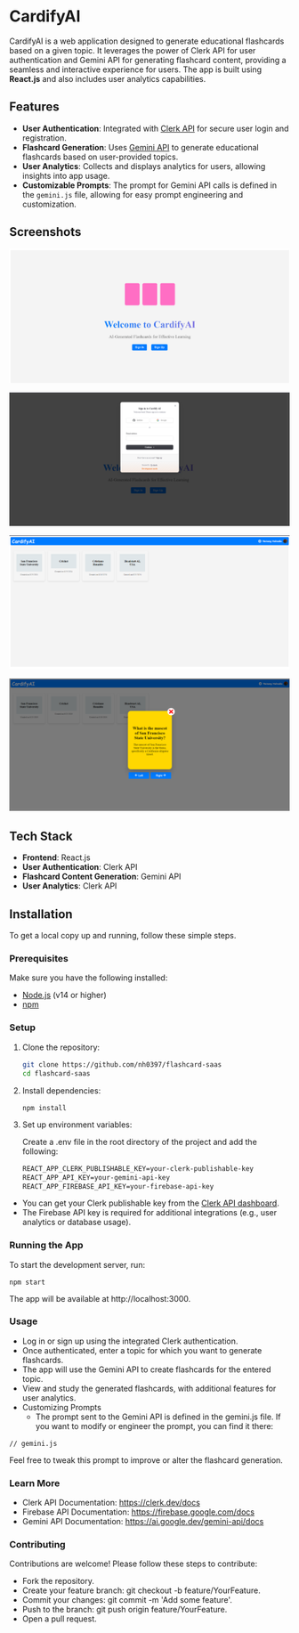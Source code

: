 # CardifyAI

CardifyAI is a web application designed to generate educational flashcards based on a given topic. It leverages the power of Clerk API for user authentication and Gemini API for generating flashcard content, providing a seamless and interactive experience for users. The app is built using **React.js** and also includes user analytics capabilities.

## Features

- **User Authentication**: Integrated with [Clerk API](https://clerk.dev/) for secure user login and registration.
- **Flashcard Generation**: Uses [Gemini API](https://example.com) to generate educational flashcards based on user-provided topics.
- **User Analytics**: Collects and displays analytics for users, allowing insights into app usage.
- **Customizable Prompts**: The prompt for Gemini API calls is defined in the `gemini.js` file, allowing for easy prompt engineering and customization.

## Screenshots

![Homepage](./src/images/Homepage.png "Homepage")

![Login/Signup](./src/images/Login%20Signup.png "Login/Signup")

![Dashboard](./src/images/Dashboard.png "Dashboard")

![Cards](./src/images/Cards.png "Cards")


## Tech Stack

- **Frontend**: React.js
- **User Authentication**: Clerk API
- **Flashcard Content Generation**: Gemini API
- **User Analytics**: Clerk API

## Installation

To get a local copy up and running, follow these simple steps.

### Prerequisites

Make sure you have the following installed:

- [Node.js](https://nodejs.org/) (v14 or higher)
- [npm](https://www.npmjs.com/get-npm)

### Setup

1. Clone the repository:

   ```bash
   git clone https://github.com/nh0397/flashcard-saas
   cd flashcard-saas
   ```
2. Install dependencies:
    ```
    npm install
    ```
3. Set up environment variables:

    Create a .env file in the root directory of the project and add the following:
    ```
    REACT_APP_CLERK_PUBLISHABLE_KEY=your-clerk-publishable-key
    REACT_APP_API_KEY=your-gemini-api-key
    REACT_APP_FIREBASE_API_KEY=your-firebase-api-key
    ```
- You can get your Clerk publishable key from the [Clerk API dashboard](https://dashboard.clerk.com/apps/).
- The Firebase API key is required for additional integrations (e.g., user analytics or database usage).


### Running the App
To start the development server, run:
```
npm start
```
The app will be available at http://localhost:3000.

### Usage
- Log in or sign up using the integrated Clerk authentication.
- Once authenticated, enter a topic for which you want to generate flashcards.
- The app will use the Gemini API to create flashcards for the entered topic.
- View and study the generated flashcards, with additional features for user analytics.
- Customizing Prompts
    - The prompt sent to the Gemini API is defined in the gemini.js file. If you want to modify or engineer the prompt, you can find it there:
```
// gemini.js
```
Feel free to tweak this prompt to improve or alter the flashcard generation.

### Learn More
- Clerk API Documentation: https://clerk.dev/docs
- Firebase API Documentation: https://firebase.google.com/docs
- Gemini API Documentation: https://ai.google.dev/gemini-api/docs

### Contributing
Contributions are welcome! Please follow these steps to contribute:

- Fork the repository.
- Create your feature branch: git checkout -b feature/YourFeature.
- Commit your changes: git commit -m 'Add some feature'.
- Push to the branch: git push origin feature/YourFeature.
- Open a pull request.